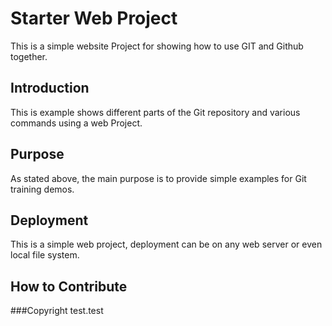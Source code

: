 # Starter Web Project

This is a simple website Project for showing how to use GIT and Github together.

## Introduction

This is example shows different parts of the Git repository and various commands using a web Project.

## Purpose

As stated above, the main purpose is to provide simple examples for Git training demos.

## Deployment

This is a simple web project, deployment can be on any web server or even local file system.

## How to Contribute


###Copyright
test.test
